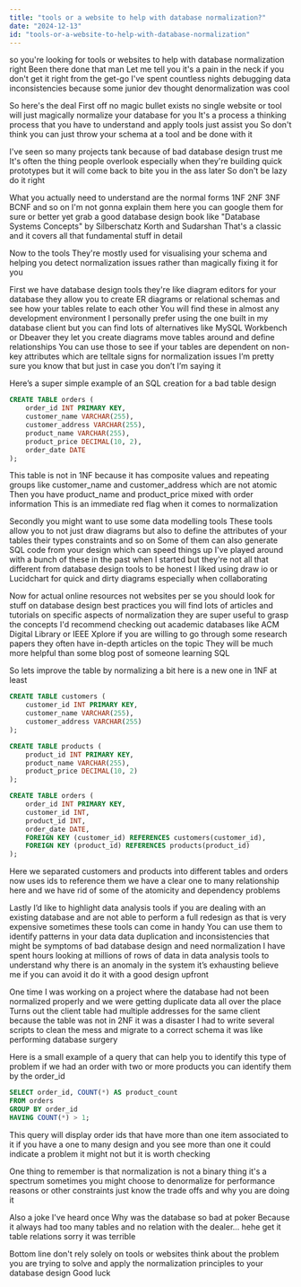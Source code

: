 ```yaml
---
title: "tools or a website to help with database normalization?"
date: "2024-12-13"
id: "tools-or-a-website-to-help-with-database-normalization"
---
```


 so you're looking for tools or websites to help with database normalization right Been there done that man Let me tell you it's a pain in the neck if you don't get it right from the get-go I've spent countless nights debugging data inconsistencies because some junior dev thought denormalization was cool

So here's the deal First off no magic bullet exists no single website or tool will just magically normalize your database for you It's a process a thinking process that you have to understand and apply tools just assist you So don't think you can just throw your schema at a tool and be done with it

I've seen so many projects tank because of bad database design trust me It's often the thing people overlook especially when they're building quick prototypes but it will come back to bite you in the ass later So don't be lazy do it right

What you actually need to understand are the normal forms 1NF 2NF 3NF BCNF and so on I'm not gonna explain them here you can google them for sure or better yet grab a good database design book like "Database Systems Concepts" by Silberschatz Korth and Sudarshan That's a classic and it covers all that fundamental stuff in detail

Now to the tools They're mostly used for visualising your schema and helping you detect normalization issues rather than magically fixing it for you

First we have database design tools they're like diagram editors for your database they allow you to create ER diagrams or relational schemas and see how your tables relate to each other You will find these in almost any development environment I personally prefer using the one built in my database client but you can find lots of alternatives like MySQL Workbench or Dbeaver they let you create diagrams move tables around and define relationships You can use those to see if your tables are dependent on non-key attributes which are telltale signs for normalization issues I’m pretty sure you know that but just in case you don’t I’m saying it

Here’s a super simple example of an SQL creation for a bad table design

```sql
CREATE TABLE orders (
    order_id INT PRIMARY KEY,
    customer_name VARCHAR(255),
    customer_address VARCHAR(255),
    product_name VARCHAR(255),
    product_price DECIMAL(10, 2),
    order_date DATE
);
```

This table is not in 1NF because it has composite values and repeating groups like customer_name and customer_address which are not atomic Then you have product_name and product_price mixed with order information This is an immediate red flag when it comes to normalization

Secondly you might want to use some data modelling tools These tools allow you to not just draw diagrams but also to define the attributes of your tables their types constraints and so on Some of them can also generate SQL code from your design which can speed things up I've played around with a bunch of these in the past when I started but they're not all that different from database design tools to be honest I liked using draw io or Lucidchart for quick and dirty diagrams especially when collaborating

Now for actual online resources not websites per se you should look for stuff on database design best practices you will find lots of articles and tutorials on specific aspects of normalization they are super useful to grasp the concepts I'd recommend checking out academic databases like ACM Digital Library or IEEE Xplore if you are willing to go through some research papers they often have in-depth articles on the topic They will be much more helpful than some blog post of someone learning SQL

So lets improve the table by normalizing a bit here is a new one in 1NF at least

```sql
CREATE TABLE customers (
    customer_id INT PRIMARY KEY,
    customer_name VARCHAR(255),
    customer_address VARCHAR(255)
);

CREATE TABLE products (
    product_id INT PRIMARY KEY,
    product_name VARCHAR(255),
    product_price DECIMAL(10, 2)
);

CREATE TABLE orders (
    order_id INT PRIMARY KEY,
    customer_id INT,
    product_id INT,
    order_date DATE,
    FOREIGN KEY (customer_id) REFERENCES customers(customer_id),
    FOREIGN KEY (product_id) REFERENCES products(product_id)
);
```

Here we separated customers and products into different tables and orders now uses ids to reference them we have a clear one to many relationship here and we have rid of some of the atomicity and dependency problems

Lastly I’d like to highlight data analysis tools if you are dealing with an existing database and are not able to perform a full redesign as that is very expensive sometimes these tools can come in handy You can use them to identify patterns in your data data duplication and inconsistencies that might be symptoms of bad database design and need normalization I have spent hours looking at millions of rows of data in data analysis tools to understand why there is an anomaly in the system it’s exhausting believe me if you can avoid it do it with a good design upfront

One time I was working on a project where the database had not been normalized properly and we were getting duplicate data all over the place Turns out the client table had multiple addresses for the same client because the table was not in 2NF it was a disaster I had to write several scripts to clean the mess and migrate to a correct schema it was like performing database surgery

Here is a small example of a query that can help you to identify this type of problem if we had an order with two or more products you can identify them by the order_id

```sql
SELECT order_id, COUNT(*) AS product_count
FROM orders
GROUP BY order_id
HAVING COUNT(*) > 1;
```

This query will display order ids that have more than one item associated to it if you have a one to many design and you see more than one it could indicate a problem it might not but it is worth checking

One thing to remember is that normalization is not a binary thing it's a spectrum sometimes you might choose to denormalize for performance reasons or other constraints just know the trade offs and why you are doing it

Also a joke I've heard once Why was the database so bad at poker Because it always had too many tables and no relation with the dealer... hehe get it table relations  sorry it was terrible

Bottom line don't rely solely on tools or websites think about the problem you are trying to solve and apply the normalization principles to your database design Good luck
